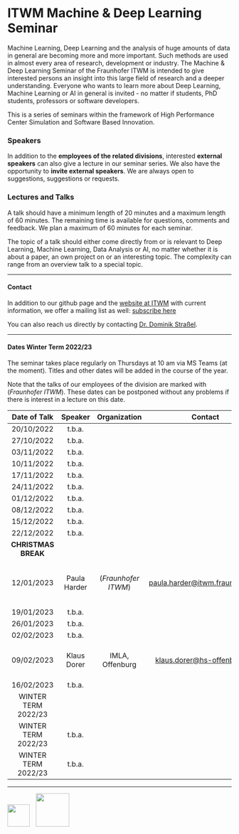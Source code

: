 # ITWM Machine & Deep Learning Seminar

Machine Learning, Deep Learning and the analysis of huge amounts of data in general are becoming more and more important. Such methods are used in almost every area of research, development or industry. The Machine & Deep Learning Seminar of the Fraunhofer ITWM is intended to give interested persons an insight into this large field of research and a deeper understanding. Everyone who wants to learn more about Deep Learning, Machine Learning or AI in general is invited - no matter if students, PhD students, professors or software developers.

This is a series of seminars within the framework of High Performance Center Simulation and Software Based Innovation.

### Speakers

In addition to the **employees of the related divisions**, interested **external speakers** can also give a lecture in our seminar series. We also have the opportunity to **invite external speakers**. We are always open to suggestions, suggestions or requests.

### Lectures and Talks

A talk should have a minimum length of 20 minutes and a maximum length of 60 minutes. The remaining time is available for questions, comments and feedback. We plan a maximum of 60 minutes for each seminar.

The topic of a talk should either come directly from or is relevant to Deep Learning, Machine Learning, Data Analysis or AI, no matter whether it is about a paper, an own project on or an interesting topic. The complexity can range from an overview talk to a special topic.

---

#### Contact

In addition to our github page and the [website at ITWM](http://s.fhg.de/DL-seminar) with current information, we offer a mailing list as well: [subscribe here](https://listserv.itwm.fraunhofer.de/mailman/listinfo/deep-learning-seminar)

You can also reach us directly by contacting [Dr. Dominik Straßel](https://www.itwm.fraunhofer.de/en/departments/hpc/staff/dominik-strassel.html).

---

#### Dates Winter Term 2022/23

The seminar takes place regularly on Thursdays at 10 am via MS Teams (at the moment). Titles and other dates will be added in the course of the year.

Note that the talks of our employees of the division are marked with (_Fraunhofer ITWM_). These dates can be postponed without any problems if there is interest in a lecture on this date.

| **Date of Talk** | **Speaker**           | **Organization** | **Contact**      | **Title**        | **Abstract**     | **Comment**         |
|:----------------:|:---------------------:|:----------------:|:----------------:|:----------------:|:----------------:|:-------------------:|
| 20/10/2022 | t.b.a. | | | | | |
| 27/10/2022 | t.b.a. | | | | | |
| 03/11/2022 | t.b.a. | | | | | |
| 10/11/2022 | t.b.a. | | | | | |
| 17/11/2022 | t.b.a. | | | | | |
| 24/11/2022 | t.b.a. | | | | | |
| 01/12/2022 | t.b.a. | | | | | |
| 08/12/2022 | t.b.a. | | | | | |
| 15/12/2022 | t.b.a. | | | | | |
| 22/12/2022 | t.b.a. | | | | | |
| **CHRISTMAS BREAK** | | | | | | |
| 12/01/2023 | Paula Harder| (_Fraunhofer ITWM_)| paula.harder@itwm.fraunhofer.de| Physics-Constrained Climate Super-Resolution| | |
| 19/01/2023 | t.b.a. | | | | | |
| 26/01/2023 | t.b.a. | | | | | |
| 02/02/2023 | t.b.a. | | | | | |
| 09/02/2023 | Klaus Dorer | IMLA, Offenburg |klaus.dorer@hs-offenburg.de |Deep Reinforcement Learning for Robot Soccer | | |
| 16/02/2023 | t.b.a. | | | | | |
| WINTER TERM 2022/23 | |  | | | | |
| WINTER TERM 2022/23 | t.b.a. | | | | | |
| WINTER TERM 2022/23 | t.b.a. | | | | | |

---

<a href="https://www.itwm.fraunhofer.de/"><img src="images/logo-itwm.png" height="50"></a>&emsp;<a href="https://www.leistungszentrum-simulation-software.de/"><img src="images/logo-lssi.png" height="75"></a>
